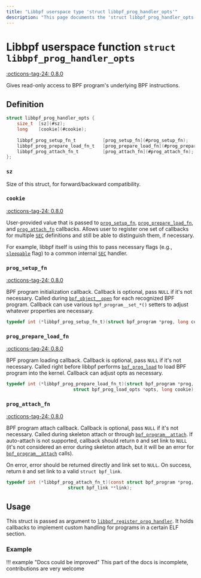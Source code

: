 ```yaml
---
title: "Libbpf userspace type 'struct libbpf_prog_handler_opts'"
description: "This page documents the 'struct libbpf_prog_handler_opts' libbpf userspace type, including its definition, usage, and examples."
---
```

# Libbpf userspace function `struct libbpf_prog_handler_opts`

[:octicons-tag-24: 0.8.0](https://github.com/libbpf/libbpf/releases/tag/v0.8.0)

Gives read-only access to BPF program's underlying BPF instructions.

## Definition

```c
struct libbpf_prog_handler_opts {
	size_t  [sz](#sz);
	long    [cookie](#cookie);
    
	libbpf_prog_setup_fn_t          [prog_setup_fn](#prog_setup_fn);
	libbpf_prog_prepare_load_fn_t   [prog_prepare_load_fn](#prog_prepare_load_fn);
	libbpf_prog_attach_fn_t         [prog_attach_fn](#prog_attach_fn);
};
```

### `sz`

Size of this struct, for forward/backward compatibility.

### `cookie`

[:octicons-tag-24: 0.8.0](https://github.com/libbpf/libbpf/releases/tag/v0.8.0)

User-provided value that is passed to [`prog_setup_fn`](#prog_setup_fn), [`prog_prepare_load_fn`](#prog_prepare_load_fn), and [`prog_attach_fn`](#prog_attach_fn) callbacks. Allows user to register one set of callbacks for multiple [`SEC`](../ebpf/SEC.md) definitions and still be able to distinguish them, if necessary. 

For example, libbpf itself is using this to pass necessary flags (e.g., [`sleepable`](../../../linux/syscall/BPF_PROG_LOAD.md#bpf_f_sleepable) flag) to a common internal [`SEC`](../ebpf/SEC.md) handler.

### `prog_setup_fn`

[:octicons-tag-24: 0.8.0](https://github.com/libbpf/libbpf/releases/tag/v0.8.0)

BPF program initialization callback. Callback is optional, pass `NULL` if it's not necessary. Called during [`bpf_object__open`](bpf_object__open.md) for each recognized BPF program. Callback can use various `bpf_program__set_*()` setters to adjust whatever properties are necessary.

```c
typedef int (*libbpf_prog_setup_fn_t)(struct bpf_program *prog, long cookie);
```

### `prog_prepare_load_fn`

[:octicons-tag-24: 0.8.0](https://github.com/libbpf/libbpf/releases/tag/v0.8.0)

BPF program loading callback. Callback is optional, pass `NULL` if it's not necessary. Called right before libbpf performs [`bpf_prog_load`](bpf_prog_load.md) to load BPF program into the kernel. Callback can adjust opts as necessary.

```c
typedef int (*libbpf_prog_prepare_load_fn_t)(struct bpf_program *prog,
					     struct bpf_prog_load_opts *opts, long cookie);
```

### `prog_attach_fn`

[:octicons-tag-24: 0.8.0](https://github.com/libbpf/libbpf/releases/tag/v0.8.0)

BPF program attach callback. Callback is optional, pass `NULL` if it's not necessary. Called during skeleton attach or through [`bpf_program__attach`](bpf_program__attach.md). If auto-attach is not supported, callback should return `0` and set link to `NULL` (it's not considered an error during skeleton attach, but it will be an error for [`bpf_program__attach`](bpf_program__attach.md) calls). 

On error, error should be returned directly and link set to `NULL`. On success, return `0` and set link to a valid `struct bpf_link`.

```c
typedef int (*libbpf_prog_attach_fn_t)(const struct bpf_program *prog, long cookie,
				       struct bpf_link **link);
```

## Usage

This struct is passed as argument to [`libbpf_register_prog_handler`](libbpf_register_prog_handler.md). It holds callbacks to implement custom handling for programs in a certain ELF section.

### Example

!!! example "Docs could be improved"
    This part of the docs is incomplete, contributions are very welcome
